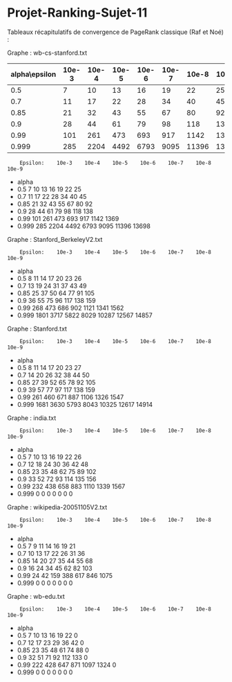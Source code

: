 # Projet-Ranking-Sujet-11


Tableaux récapitulatifs de convergence de PageRank classique (Raf et Noé) :

Graphe : wb-cs-stanford.txt


| alpha\epsilon  | 10e-3 | 10e-4  | 10e-5 | 10e-6  | 10e-7 | 10e-8  | 10e-9 |
| ----- | ----- | ----- | ----- | ----- | ----- | ----- | ----- |
|  0.5  |   7   |  10   |  13   |  16   |  19   |  22   |  25   |
|  0.7  |  11   |  17   |  22   |  28   |  34   |  40   |  45   |
|  0.85 |  21   |  32   |  43   |  55   |  67   |  80   |  92   |
|  0.9  |  28   |  44   |  61   |  79   |  98   |  118  |  138  |
|  0.99 |  101  |  261  |  473  |  693  |  917  | 1142  | 1369  |
| 0.999 |  285  | 2204  | 4492  | 6793  | 9095  | 11396 | 13698 |

        Epsilon:    10e-3    10e-4    10e-5    10e-6    10e-7    10e-8    10e-9
- alpha              
- 0.5                 7        10       13       16       19       22       25
- 0.7                 11       17       22       28       34       40       45
- 0.85                21       32       43       55       67       80       92
- 0.9                 28       44       61       79       98       118      138
- 0.99                101      261      473      693      917      1142     1369
- 0.999               285      2204     4492     6793     9095     11396    13698




Graphe : Stanford_BerkeleyV2.txt

        Epsilon:    10e-3    10e-4    10e-5    10e-6    10e-7    10e-8    10e-9
- alpha              
- 0.5                 8        11       14       17       20       23       26
- 0.7                 13       19       24       31       37       43       49
- 0.85                25       37       50       64       77       91       105
- 0.9                 36       55       75       96       117      138      159
- 0.99                268      473      686      902      1121     1341     1562
- 0.999               1801     3717     5822     8029     10287    12567    14857




Graphe : Stanford.txt

        Epsilon:    10e-3    10e-4    10e-5    10e-6    10e-7    10e-8    10e-9
- alpha              
- 0.5                 8        11       14       17       20       23       27
- 0.7                 14       20       26       32       38       44       50
- 0.85                27       39       52       65       78       92       105
- 0.9                 39       57       77       97       117      138      159
- 0.99                261      460      671      887      1106     1326     1547
- 0.999               1681     3630     5793     8043     10325    12617    14914




Graphe : india.txt

        Epsilon:    10e-3    10e-4    10e-5    10e-6    10e-7    10e-8    10e-9
- alpha              
- 0.5                 7        10       13       16       19       22       26
- 0.7                 12       18       24       30       36       42       48
- 0.85                23       35       48       62       75       89       102
- 0.9                 33       52       72       93       114      135      156
- 0.99                232      438      658      883      1110     1339     1567
- 0.999               0        0        0        0        0        0        0





Graphe : wikipedia-20051105V2.txt

        Epsilon:    10e-3    10e-4    10e-5    10e-6    10e-7    10e-8    10e-9
- alpha              
- 0.5                 7        9        11       14       16       19       21
- 0.7                 10       13       17       22       26       31       36
- 0.85                14       20       27       35       44       55       68
- 0.9                 16       24       34       45       62       82       103
- 0.99                24       42       159      388      617      846      1075
- 0.999               0        0        0        0        0        0        0





Graphe : wb-edu.txt

        Epsilon:    10e-3    10e-4    10e-5    10e-6    10e-7    10e-8    10e-9
- alpha              
- 0.5                 7        10       13       16       19       22       0
- 0.7                 12       17       23       29       36       42       0
- 0.85                23       35       48       61       74       88       0
- 0.9                 32       51       71       92       112      133      0
- 0.99                222      428      647      871      1097     1324     0
- 0.999               0        0        0        0        0        0        0



